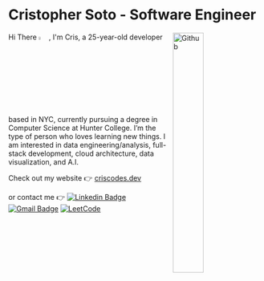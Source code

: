 # Cristopher Soto - Software Engineer
<img width="35%" align="right" alt="Github" src="https://user-images.githubusercontent.com/48678280/88862734-4903af80-d201-11ea-968b-9c939d88a37c.gif" />

Hi There  <img src="https://raw.githubusercontent.com/iampavangandhi/iampavangandhi/master/gifs/Hi.gif" width="4%"></h2>, 
I'm Cris, a 25-year-old developer based in NYC, currently pursuing a degree in Computer Science at Hunter College. I’m the type of person who loves learning new things.
I am interested in data engineering/analysis, full-stack development, cloud architecture, data visualization, and A.I.

Check out my website :point_right: <a href="http://criscodes.dev/" target="_blank">criscodes.dev</a>

or contact me :point_right: [![Linkedin Badge](https://img.shields.io/badge/-Linkedin-4169E1?style=flat-square&logo=Linkedin&logoColor=white&&link=https://www.linkedin.com/in/cristopher-soto-870106224/)](https://www.linkedin.com/in/cristopher-soto-870106224/)
[![Gmail Badge](https://img.shields.io/badge/-Gmail-c14438?style=flat-square&logo=Gmail&logoColor=white&link=mailto:criscodesnyc@gmail.com)](mailto:criscodesnyc@gmail.com)
[![LeetCode](https://img.shields.io/badge/LeetCode-000000?style=flat-square&logo=LeetCode&logoColor=#d16c06&&link=https://leetcode.com/criscode97/)](https://leetcode.com/criscode97/)


<!---
criscode97/criscode97 is a ✨ special ✨ repository because its `README.md` (this file) appears on your GitHub profile.
You can click the Preview link to take a look at your changes.
--->
